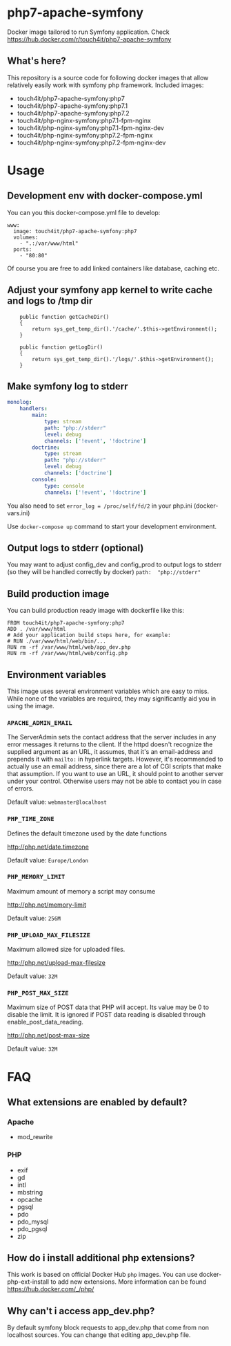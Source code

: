 # php7-apache-symfony
Docker image tailored to run Symfony application. Check https://hub.docker.com/r/touch4it/php7-apache-symfony

## What's here?

This repository is a source code for following docker images that allow relatively easily work with symfony php framework. Included images:

* touch4it/php7-apache-symfony:php7
* touch4it/php7-apache-symfony:php7.1
* touch4it/php7-apache-symfony:php7.2
* touch4it/php-nginx-symfony:php7.1-fpm-nginx
* touch4it/php-nginx-symfony:php7.1-fpm-nginx-dev
* touch4it/php-nginx-symfony:php7.2-fpm-nginx
* touch4it/php-nginx-symfony:php7.2-fpm-nginx-dev

# Usage

## Development env with docker-compose.yml

You can you this docker-compose.yml file to develop:

```
www:
  image: touch4it/php7-apache-symfony:php7
  volumes:
    - ".:/var/www/html"
  ports:
    - "80:80"
```
Of course you are free to add linked containers like database, caching etc.

## Adjust your symfony app kernel to write cache and logs to /tmp dir
```
    public function getCacheDir()
    {
        return sys_get_temp_dir().'/cache/'.$this->getEnvironment();
    }

    public function getLogDir()
    {
        return sys_get_temp_dir().'/logs/'.$this->getEnvironment();
    }
```

## Make symfony log to stderr

```yaml
monolog:
    handlers:
        main:
            type: stream
            path: "php://stderr"
            level: debug
            channels: ['!event', '!doctrine']
        doctrine:
            type: stream
            path: "php://stderr"
            level: debug
            channels: ['doctrine']
        console:
            type: console
            channels: ['!event', '!doctrine']
```

You also need to set `error_log = /proc/self/fd/2` in your php.ini (docker-vars.ini)

Use ```docker-compose up``` command to start your development environment.

## Output logs to stderr (optional)

You may want to adjust config_dev and config_prod to output logs to stderr (so they will be handled correctly by docker)
``
path:  "php://stderr"
``

## Build production image

You can build production ready image with dockerfile like this:

```
FROM touch4it/php7-apache-symfony:php7
ADD . /var/www/html
# Add your application build steps here, for example:
# RUN ./var/www/html/web/bin/...
RUN rm -rf /var/www/html/web/app_dev.php
RUN rm -rf /var/www/html/web/config.php
```

## Environment variables

This image uses several environment variables which are easy to miss. While none of the variables are required, they may significantly aid you in using the image.

### `APACHE_ADMIN_EMAIL`

The ServerAdmin sets the contact address that the server includes in any error messages it returns to the client.
If the httpd doesn't recognize the supplied argument as an URL, it assumes, that it's an email-address and prepends it with `mailto:` in hyperlink targets.
However, it's recommended to actually use an email address, since there are a lot of CGI scripts that make that assumption.
If you want to use an URL, it should point to another server under your control. Otherwise users may not be able to contact you in case of errors.

Default value: `webmaster@localhost`

### `PHP_TIME_ZONE`

Defines the default timezone used by the date functions

http://php.net/date.timezone

Default value: `Europe/London`

### `PHP_MEMORY_LIMIT`

Maximum amount of memory a script may consume

http://php.net/memory-limit

Default value: `256M`

### `PHP_UPLOAD_MAX_FILESIZE`

Maximum allowed size for uploaded files.

http://php.net/upload-max-filesize

Default value: `32M`

### `PHP_POST_MAX_SIZE`

Maximum size of POST data that PHP will accept.
Its value may be 0 to disable the limit.
It is ignored if POST data reading is disabled through enable_post_data_reading.

http://php.net/post-max-size

Default value: `32M`

# FAQ

## What extensions are enabled by default?

### Apache

* mod_rewrite

### PHP

* exif
* gd
* intl
* mbstring
* opcache
* pgsql
* pdo
* pdo_mysql
* pdo_pgsql
* zip

## How do i install additional php extensions?
This work is based on official Docker Hub `php` images. You can use docker-php-ext-install to add new extensions. More information can be found https://hub.docker.com/_/php/

## Why can't i access app_dev.php?
By default symfony block requests to app_dev.php that come from non localhost sources. You can change that editing app_dev.php file.
